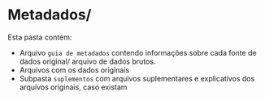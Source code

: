 # Metadados/

Esta pasta contém:

- Arquivo `guia de metadados` contendo informações sobre cada fonte de dados original/ arquivo de dados brutos. 
- Arquivos com os dados originais
- Subpasta `suplementos` com arquivos suplementares e explicativos dos arquivos originais, caso existam

